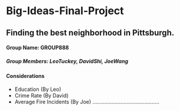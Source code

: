 # Big-Ideas-Final-Project
## Finding the best neighborhood in Pittsburgh.
#### Group Name: GROUP888
##### Group Members: LeoTuckey, DavidShi, JoeWang
#### Considerations
* Education (By Leo)
* Crime Rate (By David)
* Average Fire Incidents (By Joe)
.............................................